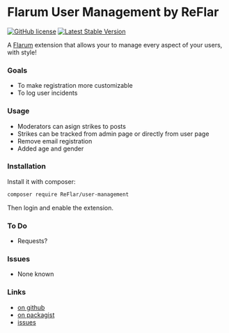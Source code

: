 # Flarum User Management by ReFlar

[![GitHub license](https://img.shields.io/badge/license-MIT-blue.svg)](https://github.com/ReFlar/user-management/blob/master/LICENSE) [![Latest Stable Version](https://img.shields.io/packagist/v/ReFlar/user-management.svg)](https://github.com/ReFlar/user-management)

A [Flarum](http://flarum.org) extension that allows your to manage every aspect of your users, with style!

### Goals

- To make registration more customizable
- To log user incidents

### Usage

- Moderators can asign strikes to posts
- Strikes can be tracked from admin page or directly from user page
- Remove email registration
- Added age and gender

### Installation

Install it with composer:

```bash
composer require ReFlar/user-management
```

Then login and enable the extension.


### To Do

- Requests?

### Issues

- None known


### Links

- [on github](https://github.com/ReFlar/user-managementr)
- [on packagist](https://packagist.org/packages/ReFlar/user-management)
- [issues](https://github.com/ReFlar/user-management/issues)
